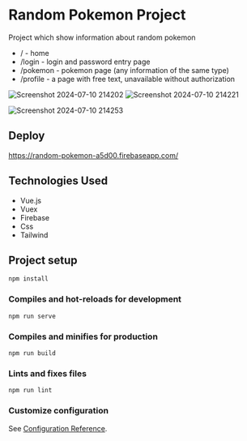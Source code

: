 # Random Pokemon Project
Project which show information about random pokemon

- / - home
- /login - login and password entry page
- /pokemon - pokemon page (any information of the same type)
- /profile - a page with free text, unavailable without authorization
  
![Screenshot 2024-07-10 214202](https://github.com/MarinaPasternak/RandomPokemon/assets/31963187/79a4147c-c5e7-4159-bf40-455af975aa89)
![Screenshot 2024-07-10 214221](https://github.com/MarinaPasternak/RandomPokemon/assets/31963187/2f3a9910-2d3e-458e-9deb-dc718a681630)


![Screenshot 2024-07-10 214253](https://github.com/MarinaPasternak/RandomPokemon/assets/31963187/6f773926-055e-4436-8be7-cc2014f82f8b)

## Deploy
https://random-pokemon-a5d00.firebaseapp.com/

## Technologies Used
- Vue.js
- Vuex
- Firebase
- Css
- Tailwind
  
## Project setup
```
npm install
```

### Compiles and hot-reloads for development
```
npm run serve
```

### Compiles and minifies for production
```
npm run build
```

### Lints and fixes files
```
npm run lint
```

### Customize configuration
See [Configuration Reference](https://cli.vuejs.org/config/).
